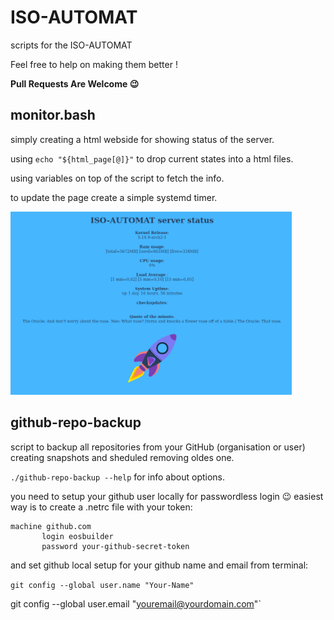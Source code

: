 # ISO-AUTOMAT
scripts for the ISO-AUTOMAT

Feel free to help on making them better !

**Pull Requests Are Welcome :wink:**


## monitor.bash

simply creating a html webside for showing status of the server.

using `echo "${html_page[@]}"` to drop current states into a html files.

using variables on top of the script to fetch the info.

to update the page create a simple systemd timer.

<img src="https://raw.githubusercontent.com/killajoe/ISO-AUTOMAT/main/iso-automat-stat.png" width="450">


## github-repo-backup

script to backup all repositories from your GitHub (organisation or user) creating snapshots and sheduled removing oldes one.

`./github-repo-backup --help` for info about options.

you need to setup your github user locally for passwordless login :wink:
easiest way is to create a .netrc file with your token:

```
machine github.com
       login eosbuilder
       password your-github-secret-token
```

and set github local setup for your github name and email from terminal:


`git config --global user.name "Your-Name"`

git config --global user.email "youremail@yourdomain.com"`



